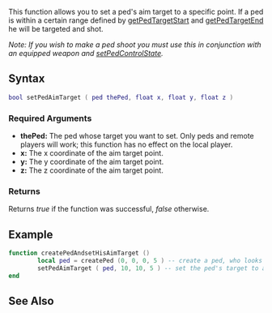 This function allows you to set a ped's aim target to a specific point. If a ped is within a certain range defined by [getPedTargetStart](/getPedTargetStart.md "wikilink") and [getPedTargetEnd](/getPedTargetEnd.md "wikilink") he will be targeted and shot.

*Note: If you wish to make a ped shoot you must use this in conjunction with an equipped weapon and [setPedControlState](/setPedControlState.md "wikilink").*

Syntax
------

``` lua
bool setPedAimTarget ( ped thePed, float x, float y, float z )
```

### Required Arguments

-   **thePed:** The ped whose target you want to set. Only peds and remote players will work; this function has no effect on the local player.
-   **x:** The x coordinate of the aim target point.
-   **y:** The y coordinate of the aim target point.
-   **z:** The z coordinate of the aim target point.

### Returns

Returns *true* if the function was successful, *false* otherwise.

Example
-------

``` lua
function createPedAndsetHisAimTarget ()
        local ped = createPed (0, 0, 0, 5 ) -- create a ped, who looks like cj, in the middle of the map
        setPedAimTarget ( ped, 10, 10, 5 ) -- set the ped's target to a point in North-East
end
```

See Also
--------
